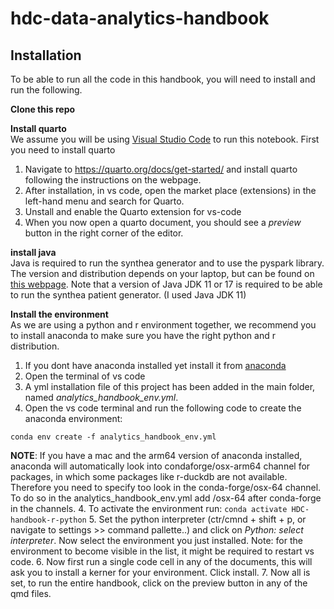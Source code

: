 # hdc-data-analytics-handbook

## Installation
To be able to run all the code in this handbook, you will need to install and run the following. 

**Clone this repo**  

**Install quarto**  
We assume you will be using [Visual Studio Code](https://code.visualstudio.com/) to run this notebook. 
First you need to install quarto
1. Navigate to https://quarto.org/docs/get-started/ and install quarto following the instructions on the webpage.
2. After installation, in vs code, open the market place (extensions) in the left-hand menu and search for Quarto.
3. Unstall and enable the Quarto extension for vs-code
4. When you now open a quarto document, you should see a *preview* button in the right corner of the editor.

**install java**  
Java is required to run the synthea generator and to use the pyspark library.
The version and distribution depends on your laptop, but can be found on [this webpage](https://www.oracle.com/java/technologies/downloads/#jdk17-mac).
Note that a version of Java JDK 11 or 17 is required to be able to run the synthea patient generator. (I used Java JDK 11)

**Install the environment**  
As we are using a python and r environment together, we recommend you to install anaconda to make sure you have the right python and r distribution. 
1. If you dont have anaconda installed yet install it from [anaconda](https://www.anaconda.com/download)
1. Open the terminal of vs code
2. A yml installation file of this project has been added in the main folder, named *analytics_handbook_env.yml*. 
3. Open the vs code terminal and run the following code to create the anaconda environment: 

```
conda env create -f analytics_handbook_env.yml
```
**NOTE**: If you have a mac and the arm64 version of anaconda installed, anaconda will automatically look into condaforge/osx-arm64 channel for packages, in which some packages like r-duckdb are not available. Therefore you need to specify too look in the conda-forge/osx-64 channel. To do so in the analytics_handbook_env.yml add /osx-64 after conda-forge in the channels.
4. To activate the environment run: ```conda activate HDC-handbook-r-python```
5. Set the python interpreter (ctr/cmnd + shift + p, or navigate to settings >> command pallette..) and click on *Python: select interpreter*. Now select the environment you just installed. Note: for the environment to become visible in the list, it might be required to restart vs code.
6. Now first run a single code cell in any of the documents, this will ask you to install a kerner for your environment. Click install.
7. Now all is set, to run the entire handbook, click on the preview button in any of the qmd files.


